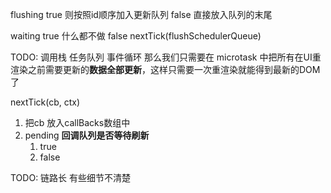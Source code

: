 flushing
true  则按照id顺序加入更新队列
false 直接放入队列的末尾

waiting
true  什么都不做
false nextTick(flushSchedulerQueue)

TODO: 调用栈 任务队列 事件循环
那么我们只需要在 microtask 中把所有在UI重渲染之前需要更新的**数据全部更新**，这样只需要一次重渲染就能得到最新的DOM了


nextTick(cb, ctx)

1. 把cb 放入callBacks数组中
2. pending **回调队列是否等待刷新**
   1. true  
   2. false 



TODO: 链路长 有些细节不清楚